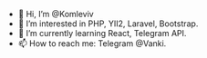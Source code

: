 - 👋 Hi, I’m @Komleviv
- 👀 I’m interested in PHP, YII2, Laravel, Bootstrap.
- 🌱 I’m currently learning React, Telegram API.
- 📫 How to reach me: Telegram @Vanki.

<!---
Komleviv/Komleviv is a ✨ special ✨ repository because its `README.md` (this file) appears on your GitHub profile.
You can click the Preview link to take a look at your changes.
--->
